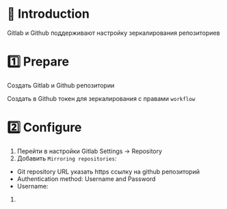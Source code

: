 # 📖 Introduction

Gitlab и Github поддерживают настройку зеркалирования репозиториев

# 1️⃣ Prepare

Создать Gitlab и Github репозитории

Создать в Github токен для зеркалирования с правами `workflow`

# 2️⃣ Configure

1. Перейти в настройки Gitlab Settings -> Repository
2. Добавить `Mirroring repositories`:
  - Git repository URL указать https ссылку на github репозиторий
  - Authentication method: Username and Password
  - Username: 
1. 